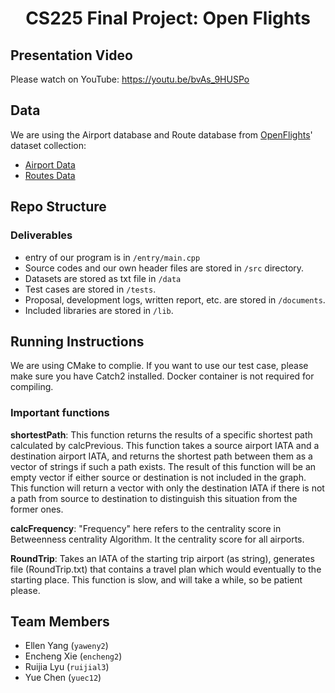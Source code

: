 <h1 align="center">CS225 Final Project: Open Flights</h1>

## Presentation Video
Please watch on YouTube: https://youtu.be/bvAs_9HUSPo

## Data
We are using the Airport database and Route database from [OpenFlights](https://openflights.org/data.html)' dataset collection:
* [Airport Data](https://raw.githubusercontent.com/jpatokal/openflights/master/data/airports.dat)
* [Routes Data](https://raw.githubusercontent.com/jpatokal/openflights/master/data/routes.dat)

## Repo Structure
### Deliverables

- entry of our program is in `/entry/main.cpp`
- Source codes and our own header files are stored in `/src` directory. 
- Datasets are stored as txt file in `/data`
- Test cases are stored in `/tests`.
- Proposal, development logs, written report, etc. are stored in `/documents`. 
- Included libraries are stored in `/lib`. 

## Running Instructions

We are using CMake to complie. If you want to use our test case, please make sure you have Catch2 installed. Docker container is not required for compiling.

### Important functions

**shortestPath**: This function returns the results of a specific shortest path calculated by calcPrevious. This function takes a source airport IATA and a destination airport IATA, and returns the shortest path between them as a vector of strings if such a path exists. The result of this function will be an empty vector if either source or destination is not included in the graph. This function will return a vector with only the destination IATA if there is not a path from source to destination to distinguish this situation from the former ones.

**calcFrequency**: "Frequency" here refers to the centrality score in Betweenness centrality Algorithm. It the centrality score for all airports.

**RoundTrip**: Takes an IATA of the starting trip airport (as string), generates file (RoundTrip.txt) that contains a travel plan which would eventually to the starting place. This function is slow, and will take a while, so be patient please.

## Team Members
* Ellen Yang (`yaweny2`)
* Encheng Xie (`encheng2`) 
* Ruijia Lyu (`ruijial3`)
* Yue Chen (`yuec12`)
